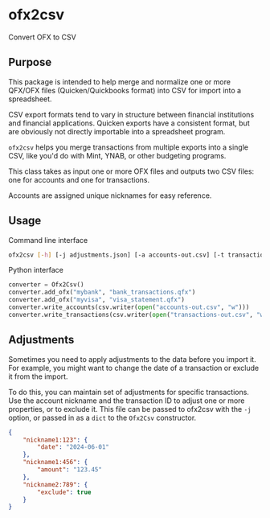 # ofx2csv

Convert OFX to CSV

## Purpose
This package is intended to help merge and normalize one or more QFX/OFX files (Quicken/Quickbooks format) into CSV for import into a spreadsheet.

CSV export formats tend to vary in structure between financial institutions and financial applications. Quicken exports have a consistent format, but are obviously not directly importable into a spreadsheet program.

`ofx2csv` helps you merge transactions from multiple exports into a single CSV, like you'd do with Mint, YNAB, or other budgeting programs.

This class takes as input one or more OFX files and outputs two CSV files: one for accounts and one for transactions.

Accounts are assigned unique nicknames for easy reference.

## Usage

Command line interface

```bash
ofx2csv [-h] [-j adjustments.json] [-a accounts-out.csv] [-t transactions-out.csv] nickname1:file1.ofx [nickname2:file2.ofx ...]
```

Python interface

```python
converter = Ofx2Csv()
converter.add_ofx("mybank", "bank_transactions.qfx")
converter.add_ofx("myvisa", "visa_statement.qfx")
converter.write_accounts(csv.writer(open("accounts-out.csv", "w")))
converter.write_transactions(csv.writer(open("transactions-out.csv", "w")))
```

## Adjustments

Sometimes you need to apply adjustments to the data before you import it. For example, you might want to change the date of a transaction or exclude it from the import.

To do this, you can maintain set of adjustments for specific transactions. Use the account nickname and the transaction ID to adjust one or more properties, or to exclude it. This file can be passed to ofx2csv with the `-j` option, or passed in as a `dict` to the `Ofx2Csv` constructor.

```json
{
    "nickname1:123": {
        "date": "2024-06-01"
    },
    "nickname1:456": {
        "amount": "123.45"
    },
    "nickname2:789": {
        "exclude": true
    }
}
```